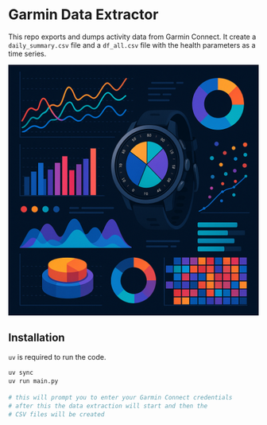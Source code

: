 # Garmin Data Extractor

This repo exports and dumps activity data from Garmin Connect.
It create a `daily_summary.csv` file and a `df_all.csv` file with the health
parameters as a time series.

![Hero Image](./assets/garmin-hero.png)

## Installation

`uv` is required to run the code.

```bash
uv sync
uv run main.py

# this will prompt you to enter your Garmin Connect credentials
# after this the data extraction will start and then the
# CSV files will be created
```

